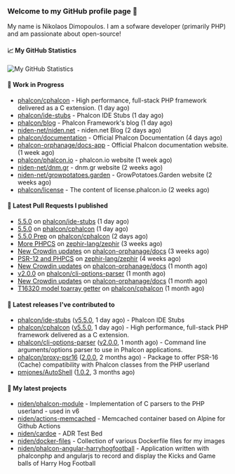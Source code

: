 ### Welcome to my GitHub profile page 👋

My name is Nikolaos Dimopoulos. I am a sofware developer (primarily PHP) and am passionate about open-source!

#### 📈 My GitHub Statistics

![My GitHub Statistics](https://github-readme-stats.vercel.app/api?username=niden&show_icons=true&count_private=true&hide_title=true&theme=transparent)

#### 👷 Work in Progress

- [phalcon/cphalcon](https://github.com/phalcon/cphalcon) - High performance, full-stack PHP framework delivered as a C extension. (1 day ago)
- [phalcon/ide-stubs](https://github.com/phalcon/ide-stubs) - Phalcon IDE Stubs (1 day ago)
- [phalcon/blog](https://github.com/phalcon/blog) - Phalcon Framework&#39;s blog (1 day ago)
- [niden-net/niden.net](https://github.com/niden-net/niden.net) - niden.net Blog (2 days ago)
- [phalcon/documentation](https://github.com/phalcon/documentation) - Official Phalcon Documentation (4 days ago)
- [phalcon-orphanage/docs-app](https://github.com/phalcon-orphanage/docs-app) - Official Phalcon documentation website. (1 week ago)
- [phalcon/phalcon.io](https://github.com/phalcon/phalcon.io) - phalcon.io website (1 week ago)
- [niden-net/dnm.gr](https://github.com/niden-net/dnm.gr) - dnm.gr website (2 weeks ago)
- [niden-net/growpotatoes.garden](https://github.com/niden-net/growpotatoes.garden) - GrowPotatoes.Garden website (2 weeks ago)
- [phalcon/license](https://github.com/phalcon/license) - The content of license.phalcon.io (2 weeks ago)

#### 🔨 Latest Pull Requests I published

- [5.5.0](https://github.com/phalcon/ide-stubs/pull/95) on [phalcon/ide-stubs](https://github.com/phalcon/ide-stubs) (1 day ago)
- [5.5.0](https://github.com/phalcon/cphalcon/pull/16482) on [phalcon/cphalcon](https://github.com/phalcon/cphalcon) (1 day ago)
- [5.5.0 Prep](https://github.com/phalcon/cphalcon/pull/16479) on [phalcon/cphalcon](https://github.com/phalcon/cphalcon) (2 days ago)
- [More PHPCS](https://github.com/zephir-lang/zephir/pull/2421) on [zephir-lang/zephir](https://github.com/zephir-lang/zephir) (3 weeks ago)
- [New Crowdin updates](https://github.com/phalcon-orphanage/docs/pull/3171) on [phalcon-orphanage/docs](https://github.com/phalcon-orphanage/docs) (3 weeks ago)
- [PSR-12 and PHPCS](https://github.com/zephir-lang/zephir/pull/2420) on [zephir-lang/zephir](https://github.com/zephir-lang/zephir) (4 weeks ago)
- [New Crowdin updates](https://github.com/phalcon-orphanage/docs/pull/3169) on [phalcon-orphanage/docs](https://github.com/phalcon-orphanage/docs) (1 month ago)
- [v2.0.0](https://github.com/phalcon/cli-options-parser/pull/21) on [phalcon/cli-options-parser](https://github.com/phalcon/cli-options-parser) (1 month ago)
- [New Crowdin updates](https://github.com/phalcon-orphanage/docs/pull/3168) on [phalcon-orphanage/docs](https://github.com/phalcon-orphanage/docs) (1 month ago)
- [T16320 model toarray getter](https://github.com/phalcon/cphalcon/pull/16469) on [phalcon/cphalcon](https://github.com/phalcon/cphalcon) (1 month ago)

#### 🔭 Latest releases I've contributed to

- [phalcon/ide-stubs](https://github.com/phalcon/ide-stubs) ([v5.5.0](https://github.com/phalcon/ide-stubs/releases/tag/v5.5.0), 1 day ago) - Phalcon IDE Stubs
- [phalcon/cphalcon](https://github.com/phalcon/cphalcon) ([v5.5.0](https://github.com/phalcon/cphalcon/releases/tag/v5.5.0), 1 day ago) - High performance, full-stack PHP framework delivered as a C extension.
- [phalcon/cli-options-parser](https://github.com/phalcon/cli-options-parser) ([v2.0.0](https://github.com/phalcon/cli-options-parser/releases/tag/v2.0.0), 1 month ago) - Command line arguments/options parser to use in Phalcon applications.
- [phalcon/proxy-psr16](https://github.com/phalcon/proxy-psr16) ([2.0.0](https://github.com/phalcon/proxy-psr16/releases/tag/2.0.0), 2 months ago) - Package to offer PSR-16 (Cache) compatibility with Phalcon classes from the PHP userland
- [pmjones/AutoShell](https://github.com/pmjones/AutoShell) ([1.0.2](https://github.com/pmjones/AutoShell/releases/tag/1.0.2), 3 months ago)

#### 🌱 My latest projects

- [niden/phalcon-module](https://github.com/niden/phalcon-module) - Implementation of C parsers to the PHP userland - used in v6
- [niden/actions-memcached](https://github.com/niden/actions-memcached) - Memcached container based on Alpine for Github Actions
- [niden/cardoe](https://github.com/niden/cardoe) - ADR Test Bed
- [niden/docker-files](https://github.com/niden/docker-files) - Collection of various Dockerfile files for my images
- [niden/phalcon-angular-harryhogfootball](https://github.com/niden/phalcon-angular-harryhogfootball) - Application written with phalconphp and angularjs to record and display the Kicks and Game balls of Harry Hog Football


